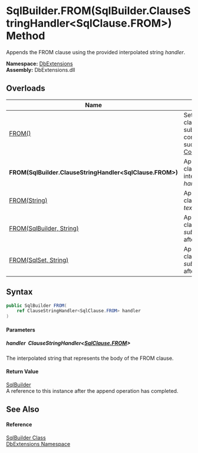 SqlBuilder.FROM(SqlBuilder.ClauseStringHandler&lt;SqlClause.FROM>) Method
=========================================================================
Appends the FROM clause using the provided interpolated string *handler*.
  
**Namespace:** [DbExtensions][1]  
**Assembly:** DbExtensions.dll

Overloads
---------

| Name                                                        | Description                                                                                                                                       |
| ----------------------------------------------------------- | ------------------------------------------------------------------------------------------------------------------------------------------------- |
| [FROM()][2]                                                 | Sets FROM as the next clause, to be used by subsequent calls to clause continuation methods, such as [_If(Boolean, ConditionalStringHandler)][3]. |
| **FROM(SqlBuilder.ClauseStringHandler&lt;SqlClause.FROM>)** | Appends the FROM clause using the provided interpolated string *handler*.                                                                         |
| [FROM(String)][4]                                           | Appends the FROM clause using the provided *text*.                                                                                                |
| [FROM(SqlBuilder, String)][5]                               | Appends the FROM clause using the provided *subQuery* as body named after *alias*.                                                                |
| [FROM(SqlSet, String)][6]                                   | Appends the FROM clause using the provided *subQuery* as body named after *alias*.                                                                |


Syntax
------

```csharp
public SqlBuilder FROM(
	ref ClauseStringHandler<SqlClause.FROM> handler
)
```

#### Parameters

##### *handler*  ClauseStringHandler&lt;[SqlClause.FROM][7]>
The interpolated string that represents the body of the FROM clause.

#### Return Value
[SqlBuilder][8]  
A reference to this instance after the append operation has completed.

See Also
--------

#### Reference
[SqlBuilder Class][8]  
[DbExtensions Namespace][1]  

[1]: ../README.md
[2]: FROM.md
[3]: _If.md
[4]: FROM_4.md
[5]: FROM_1.md
[6]: FROM_3.md
[7]: ../SqlClause_FROM/README.md
[8]: README.md